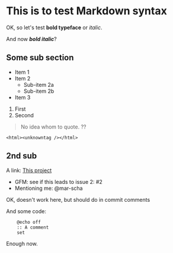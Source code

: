 # This is to test Markdown syntax

OK, so let's test **bold typeface** or *italic*.

And now ***bold italic***?

## Some sub section

* Item 1
* Item 2
  * Sub-item 2a
  * Sub-item 2b
* Item 3

1. First
2. Second

> No idea whom to quote.
> ??

`<html><unknowntag /></html>`

## 2nd sub

A link: [This project](https://github.com/mar-scha/hello-world)

* GFM: see if this leads to issue 2: #2
* Mentioning me: @mar-scha

OK, doesn't work here, but should do in commit comments

And some code:
```batchfile
    @echo off
    :: A comment
    set
```

Enough now.
